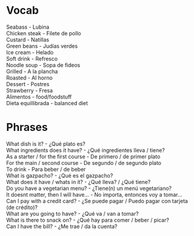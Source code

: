 # Vocab
Seabass - Lubina  
Chicken steak - Filete de pollo  
Custard - Natillas  
Green beans - Judías verdes  
Ice cream - Helado  
Soft drink - Refresco  
Noodle soup - Sopa de fideos  
Grilled - A la plancha  
Roasted - Al horno  
Dessert - Postres  
Strawberry - Fresa  
Alimentos - food/foodstuff  
Dieta equillibrada - balanced diet  

# Phrases
What dish is it? - ¿Qué plato es?  
What ingredients does it have? - ¿Qué ingredientes lleva / tiene?  
As a starter / for the first course - De primero / de primer plato  
For the main / second course - De segundo / de segundo plato  
To drink - Para beber / de beber  
What is gazpacho? - ¿Qué es el gazpacho?  
What does it have / whats in it? - ¿Qué lleva? / ¿Qué tiene?  
Do you have a vegetarian menu? - ¿Tiene(n) un menú vegetariano?  
It doesnt matter, then I will have... - No importa, entonces voy a tomar...  
Can I pay with a credit card? - ¿Se puede pagar / Puedo pagar con tarjeta (de crédito)?  
What are you going to have? - ¿Qué va / van a tomar?  
What is there to snack on? - ¿Qué hay para comer / beber / picar?  
Can I have the bill? - ¿Me trae / da la cuenta?  
